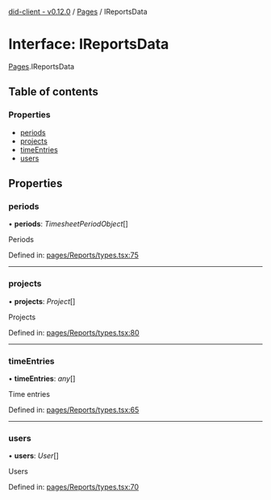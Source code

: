 [did-client - v0.12.0](../README.md) / [Pages](../modules/pages.md) / IReportsData

# Interface: IReportsData

[Pages](../modules/pages.md).IReportsData

## Table of contents

### Properties

- [periods](pages.ireportsdata.md#periods)
- [projects](pages.ireportsdata.md#projects)
- [timeEntries](pages.ireportsdata.md#timeentries)
- [users](pages.ireportsdata.md#users)

## Properties

### periods

• **periods**: *TimesheetPeriodObject*[]

Periods

Defined in: [pages/Reports/types.tsx:75](https://github.com/Puzzlepart/did/blob/dev/client/pages/Reports/types.tsx#L75)

___

### projects

• **projects**: *Project*[]

Projects

Defined in: [pages/Reports/types.tsx:80](https://github.com/Puzzlepart/did/blob/dev/client/pages/Reports/types.tsx#L80)

___

### timeEntries

• **timeEntries**: *any*[]

Time entries

Defined in: [pages/Reports/types.tsx:65](https://github.com/Puzzlepart/did/blob/dev/client/pages/Reports/types.tsx#L65)

___

### users

• **users**: *User*[]

Users

Defined in: [pages/Reports/types.tsx:70](https://github.com/Puzzlepart/did/blob/dev/client/pages/Reports/types.tsx#L70)
